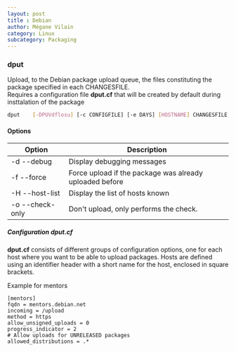 ```yaml
---
layout: post
title : Debian
author: Mégane Vilain
category: Linux
subcategory: Packaging
---
```


### dput

Upload, to the Debian package upload queue, the files constituting the package specified in each CHANGESFILE. <br>
Requires a configuration file **dput.cf** that will be created by default during insttalation of the package

```bash 
dput	[-DPUVdflosu] [-c CONFIGFILE] [-e DAYS] [HOSTNAME] CHANGESFILE
```

#### Options 

|Option|Description|
|---|---|
|-d --debug|Display debugging messages|
|-f --force|Force upload if the package was already uploaded before|
|-H --host-list|Display the list of hosts known|
|-o --check-only|Don't upload, only performs the check.|


##### Configuration dput.cf

**dput.cf** consists of different groups of configuration options, one for each host where you want to be able to upload packages. Hosts are defined using an identifier header with a short name for the host, enclosed in square brackets.

Example for mentors
```
[mentors]
fqdn = mentors.debian.net
incoming = /upload
method = https
allow_unsigned_uploads = 0
progress_indicator = 2
# Allow uploads for UNRELEASED packages
allowed_distributions = .*
```
